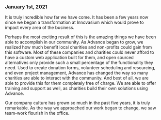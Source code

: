 ### January 1st, 2021
It is truly incredible how far we have come. It has been a few years now since we began a transformation at Innovasium which would prove to impact every area of the business. 

Perhaps the most exciting result of this is the amazing things we have been able to accomplish in our community. As Advance began to grow, we realized how much benefit local charities and non-profits could gain from this software. Most of these companies and charities could never afford to have a custom web application built for them, and open sourced alternatives only provide such a small percentage of the functionality they need. Used to create donation forms, volunteer scheduling and resourcing, and even project management, Advance has changed the way so many charities are able to interact with the community. And best of all, we are able to provide this for them completely free of charge. We are able to offer training and support as well, as charities build their own solutions using Advance.

Our company culture has grown so much in the past five years, it is truly remarkable. As the way we approached our work began to change, we saw team-work flourish in the office. 
